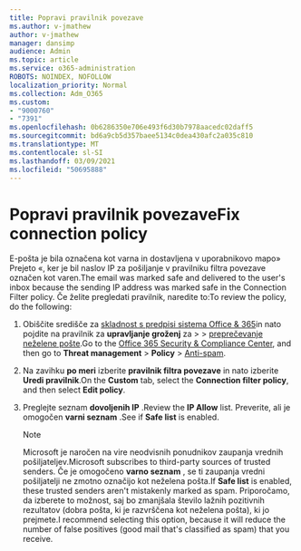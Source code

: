 ```yaml
---
title: Popravi pravilnik povezave
ms.author: v-jmathew
author: v-jmathew
manager: dansimp
audience: Admin
ms.topic: article
ms.service: o365-administration
ROBOTS: NOINDEX, NOFOLLOW
localization_priority: Normal
ms.collection: Adm_O365
ms.custom:
- "9000760"
- "7391"
ms.openlocfilehash: 0b6286350e706e493f6d30b7978aacedc02daff5
ms.sourcegitcommit: bd6a9cb5d357baee5134c0dea430afc2a035c810
ms.translationtype: MT
ms.contentlocale: sl-SI
ms.lasthandoff: 03/09/2021
ms.locfileid: "50695888"
---
```

# <a name="fix-connection-policy"></a><span data-ttu-id="dd100-102">Popravi pravilnik povezave</span><span class="sxs-lookup"><span data-stu-id="dd100-102">Fix connection policy</span></span>

<span data-ttu-id="dd100-103">E-pošta je bila označena kot varna in dostavljena v uporabnikovo mapo» Prejeto «, ker je bil naslov IP za pošiljanje v pravilniku filtra povezave označen kot varen.</span><span class="sxs-lookup"><span data-stu-id="dd100-103">The email was marked safe and delivered to the user's inbox because the sending IP address was marked safe in the Connection Filter policy.</span></span> <span data-ttu-id="dd100-104">Če želite pregledati pravilnik, naredite to:</span><span class="sxs-lookup"><span data-stu-id="dd100-104">To review the policy, do the following:</span></span>

1. <span data-ttu-id="dd100-105">Obiščite središče za [skladnost s predpisi sistema Office & 365](https://go.microsoft.com/fwlink/p/?linkid=2077143)in nato pojdite na pravilnik za **upravljanje groženj** za  >    >  [preprečevanje neželene pošte](https://go.microsoft.com/fwlink/?linkid=2101518).</span><span class="sxs-lookup"><span data-stu-id="dd100-105">Go to the [Office 365 Security & Compliance Center](https://go.microsoft.com/fwlink/p/?linkid=2077143), and then go to **Threat management** > **Policy** > [Anti-spam](https://go.microsoft.com/fwlink/?linkid=2101518).</span></span>
2. <span data-ttu-id="dd100-106">Na zavihku **po meri** izberite **pravilnik filtra povezave** in nato izberite **Uredi pravilnik**.</span><span class="sxs-lookup"><span data-stu-id="dd100-106">On the **Custom** tab, select the **Connection filter policy**, and then select **Edit policy**.</span></span>
3. <span data-ttu-id="dd100-107">Preglejte seznam **dovoljenih IP** .</span><span class="sxs-lookup"><span data-stu-id="dd100-107">Review the **IP Allow** list.</span></span> <span data-ttu-id="dd100-108">Preverite, ali je omogočen **varni seznam** .</span><span class="sxs-lookup"><span data-stu-id="dd100-108">See if **Safe list** is enabled.</span></span>

    > [!NOTE]
    > <span data-ttu-id="dd100-109">Microsoft je naročen na vire neodvisnih ponudnikov zaupanja vrednih pošiljateljev.</span><span class="sxs-lookup"><span data-stu-id="dd100-109">Microsoft subscribes to third-party sources of trusted senders.</span></span> <span data-ttu-id="dd100-110">Če je omogočeno **varno seznam** , se ti zaupanja vredni pošiljatelji ne zmotno označijo kot neželena pošta.</span><span class="sxs-lookup"><span data-stu-id="dd100-110">If **Safe list** is enabled, these trusted senders aren't mistakenly marked as spam.</span></span> <span data-ttu-id="dd100-111">Priporočamo, da izberete to možnost, saj bo zmanjšala število lažnih pozitivnih rezultatov (dobra pošta, ki je razvrščena kot neželena pošta), ki jo prejmete.</span><span class="sxs-lookup"><span data-stu-id="dd100-111">I recommend selecting this option, because it will reduce the number of false positives (good mail that's classified as spam) that you receive.</span></span>
